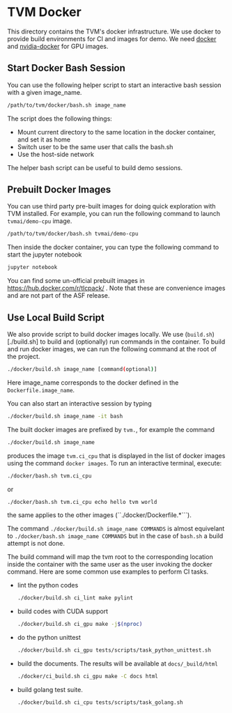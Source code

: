 <!--- Licensed to the Apache Software Foundation (ASF) under one -->
<!--- or more contributor license agreements.  See the NOTICE file -->
<!--- distributed with this work for additional information -->
<!--- regarding copyright ownership.  The ASF licenses this file -->
<!--- to you under the Apache License, Version 2.0 (the -->
<!--- "License"); you may not use this file except in compliance -->
<!--- with the License.  You may obtain a copy of the License at -->

<!---   http://www.apache.org/licenses/LICENSE-2.0 -->

<!--- Unless required by applicable law or agreed to in writing, -->
<!--- software distributed under the License is distributed on an -->
<!--- "AS IS" BASIS, WITHOUT WARRANTIES OR CONDITIONS OF ANY -->
<!--- KIND, either express or implied.  See the License for the -->
<!--- specific language governing permissions and limitations -->
<!--- under the License. -->

# TVM Docker

This directory contains the TVM's docker infrastructure.
We use docker to provide build environments for CI and images for demo.
We need [docker](https://docs.docker.com/engine/installation/) and
[nvidia-docker](https://github.com/NVIDIA/nvidia-docker/) for GPU images.

## Start Docker Bash Session

You can use the following helper script to start an
interactive bash session with a given image_name.

```bash
/path/to/tvm/docker/bash.sh image_name
```

The script does the following things:

- Mount current directory to the same location in the docker container, and set it as home
- Switch user to be the same user that calls the bash.sh
- Use the host-side network

The helper bash script can be useful to build demo sessions.

## Prebuilt Docker Images

You can use third party pre-built images for doing quick exploration with TVM installed.
For example, you can run the following command to launch ```tvmai/demo-cpu``` image.

```bash
/path/to/tvm/docker/bash.sh tvmai/demo-cpu
```

Then inside the docker container, you can type the following command to start the jupyter notebook
```bash
jupyter notebook
```

You can find some un-official prebuilt images in https://hub.docker.com/r/tlcpack/ .
Note that these are convenience images and are not part of the ASF release.


## Use Local Build Script

We also provide script to build docker images locally.
We use (`build.sh`)[./build.sh] to build and (optionally) run commands
in the container. To build and run docker images, we can run the following
command at the root of the project.

```bash
./docker/build.sh image_name [command(optional)]
```

Here image_name corresponds to the docker defined in the
```Dockerfile.image_name```.

You can also start an interactive session by typing

```bash
./docker/build.sh image_name -it bash
```

The built docker images are prefixed by ``tvm.``, for example the command

````bash
./docker/build.sh image_name
````

produces the image ``tvm.ci_cpu`` that is displayed in the list of docker images
using the command ``docker images``. To run an interactive terminal, execute:

````bash
./docker/bash.sh tvm.ci_cpu
````

or

````bash
./docker/bash.sh tvm.ci_cpu echo hello tvm world
````

the same applies to the other images (``./docker/Dockerfile.*```).

The command ``./docker/build.sh image_name COMMANDS`` is almost equivelant to
``./docker/bash.sh image_name COMMANDS`` but in the case of ``bash.sh``
a build attempt is not done.

The build command will map the tvm root to the corresponding location
inside the container with the same user as the user invoking the
docker command.  Here are some common use examples to perform CI
tasks.

- lint the python codes

  ```bash
  ./docker/build.sh ci_lint make pylint
  ```

- build codes with CUDA support

  ```bash
  ./docker/build.sh ci_gpu make -j$(nproc)
  ```

- do the python unittest

  ```bash
  ./docker/build.sh ci_gpu tests/scripts/task_python_unittest.sh
  ```

- build the documents. The results will be available at `docs/_build/html`

  ```bash
  ./docker/ci_build.sh ci_gpu make -C docs html
  ```

- build golang test suite.

  ```bash
  ./docker/build.sh ci_cpu tests/scripts/task_golang.sh
  ```
